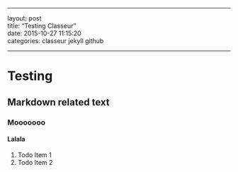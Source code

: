 <hr>
<p>layout: post<br>
title:  “Testing Classeur”<br>
date:   2015-10-27 11:15:20<br>
categories: classeur jekyll github</p>
<hr>
<h1 id="testing">Testing</h1>
<h2 id="markdown-related-text">Markdown related text</h2>
<h3 id="mooooooo">Mooooooo</h3>
<h4 id="lalala">Lalala</h4>
<ol>
<li>Todo Item 1</li>
<li>Todo Item 2</li>
</ol>